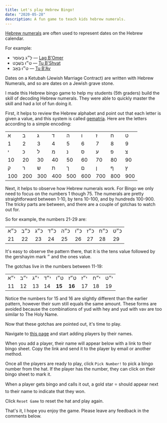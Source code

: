 ```yaml
---
title: Let's play Hebrew Bingo!
date: "2020-05-28"
description: A fun game to teach kids hebrew numerals.
---
```


[Hebrew numerals](https://en.wikipedia.org/wiki/Hebrew_numerals) are often used to represent dates on the Hebrew calendar. 

For example: 
<ul>
  <li>
    <span class="he">לַ״ג בָּעוֹמֶר &mdash; </span>
    <a href="https://en.wikipedia.org/wiki/Lag_BaOmer">Lag B'Omer</a>
  </li>
  <li>
    <span class="he">ט״וּ בִּשְׁבָט &mdash;</span>
    <a href="https://en.wikipedia.org/wiki/Tu_BiShvat">Tu B'Shvat</a>
  </li>
  <li>
    <span class="he">ט״וּ בְּאָב &mdash;</span>
    <a href="https://en.wikipedia.org/wiki/Tu_B%27Av">Tu B'Av</a>
  </li>
</ul>

Dates on a Ketubah (Jewish Marriage Contract) are written with Hebrew Numerals, and so are dates on a Jewish grave stone.

I made this Hebrew bingo game to help my students (5th graders) build the skill of decoding Hebrew numerals. They were able to quickly master the skill and had a lot of fun doing it.

First, it helps to review the Hebrew alphabet and point out that each letter is given a value, and this system is called [gematria](https://en.wikipedia.org/wiki/Gematria). Here are the letters according to a simple encoding:

<table class="gematria">
    <tr class="he">
        <td>א</td>
        <td>ב</td>
        <td>ג</td>
        <td>ד</td>
        <td>ה</td>
        <td>ו</td>
        <td>ז</td>
        <td>ח</td>
        <td>ט</td>
    </tr>
    <tr>
        <td>1</td>
        <td>2</td>
        <td>3</td>
        <td>4</td>
        <td>5</td>
        <td>6</td>
        <td>7</td>
        <td>8</td>
        <td>9</td>
    </tr>
    <tr class="he">
        <td>י</td>
        <td>כ</td>
        <td>ל</td>
        <td>מ</td>
        <td>נ</td>
        <td>ס</td>
        <td>ע</td>
        <td>פ</td>
        <td>צ</td>
    </tr>
    <tr>
        <td>10</td>
        <td>20</td>
        <td>30</td>
        <td>40</td>
        <td>50</td>
        <td>60</td>
        <td>70</td>
        <td>80</td>
        <td>90</td>
    </tr>
    <tr class="he">
        <td>ק</td>
        <td>ר</td>
        <td>ש</td>
        <td>ת</td>
        <td>ך</td>
        <td>ם</td>
        <td>ן</td>
        <td>ף</td>
        <td>ץ</td>
    </tr>
    <tr>
        <td>100</td>
        <td>200</td>
        <td>300</td>
        <td>400</td>
        <td>500</td>
        <td>600</td>
        <td>700</td>
        <td>800</td>
        <td>900</td>
    </tr>
</table>

Next, it helps to observe how Hebrew numerals work. For Bingo we only need to focus on the numbers 1 though 75. The numerals are pretty straightforward between 1-10, by tens 10-100, and by hundreds 100-900. The tricky parts are between, and there are a couple of gotchas to watch out for.

So for example, the numbers 21-29 are:

<table class="gematria">
    <tr class="he">
        <td>כ״א</td>
        <td>כ״ב</td>
        <td>כ״ג</td>
        <td>כ״ד</td>
        <td>כ״ה</td>
        <td>כ״ו</td>
        <td>כ״ז</td>
        <td>כ״ח</td>
        <td>כ״ט</td>
    </tr>
    <tr>
        <td>21</td>
        <td>22</td>
        <td>23</td>
        <td>24</td>
        <td>25</td>
        <td>26</td>
        <td>27</td>
        <td>28</td>
        <td>29</td>
    </tr>
</table>

It's easy to observe the pattern there, that it is the tens value followed by the gershayim mark ״ and the ones value.

The gotchas live in the numbers between 11-19:
<table class="gematria">
    <tr class="he">
        <td>י״א</td>
        <td>י״ב</td>
        <td>י״ג</td>
        <td>י״ד</td>
        <td>ט״ו</td>
        <td>ט״ז</td>
        <td>י״ז</td>
        <td>י״ח</td>
        <td>י״ט</td>
    </tr>
    <tr>
        <td>11</td>
        <td>12</td>
        <td>13</td>
        <td>14</td>
        <td><b>15</b></td>
        <td><b>16</b></td>
        <td>17</td>
        <td>18</td>
        <td>19</td>
    </tr>
</table>

Notice the numbers for 15 and 16 are slightly different than the earlier pattern, however their sum still equals the same amount. These forms are avoided because the combinations of yud with hey and yud with vav are too similar to The Holy Name.

Now that these gotchas are pointed out, it's time to play.

Navigate to [this page](/hebrew-bingo) and start adding players by their names. 

When you add a player, their name will appear below with a link to their bingo sheet. Copy the link and send it to the player by email or another method.

Once all the players are ready to play, click `Pick Number!` to pick a bingo number from the hat. If the player has the number, they can click on their bingo sheet to mark it.

When a player gets bingo and calls it out, a gold star ⭐ should appear next to their name to indicate that they won.

Click `Reset Game` to reset the hat and play again.

That's it, I hope you enjoy the game. Please leave any feedback in the comments below.

